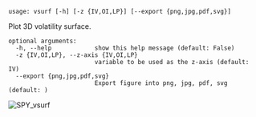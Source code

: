 ```
usage: vsurf [-h] [-z {IV,OI,LP}] [--export {png,jpg,pdf,svg}]
```

Plot 3D volatility surface.

```
optional arguments:
  -h, --help            show this help message (default: False)
  -z {IV,OI,LP}, --z-axis {IV,OI,LP}      
                        variable to be used as the z-axis (default: IV)
  --export {png,jpg,pdf,svg}
                        Export figure into png, jpg, pdf, svg (default: )
```

![SPY_vsurf](https://user-images.githubusercontent.com/18151143/148960526-71d66c45-0335-4c10-9a75-4da962707d32.png)

